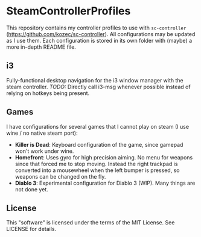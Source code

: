 # SteamControllerProfiles

This repository contains my controller profiles to use with `sc-controller` (https://github.com/kozec/sc-controller). All configurations may be updated as I use them. Each configuration is stored in its own folder with (maybe) a more in-depth README file.

## i3 

Fully-functional desktop navigation for the i3 window manager with the steam controller. *TODO:* Directly call i3-msg whenever possible instead of relying on hotkeys being present.

## Games

I have configurations for several games that I cannot play on steam (I use wine / no native steam port):

- **Killer is Dead**: Keyboard configuration of the game, since gamepad won't work under wine.
- **Homefront**: Uses gyro for high precision aiming. No menu for weapons since that forced me to stop moving. Instead the right trackpad is converted into a mousewheel when the left bumper is pressed, so weapons can be changed on the fly.
- **Diablo 3**: Experimental configuration for Diablo 3 (WIP). Many things are not done yet.

## License

This "software" is licensed under the terms of the MIT License. See LICENSE for details.
